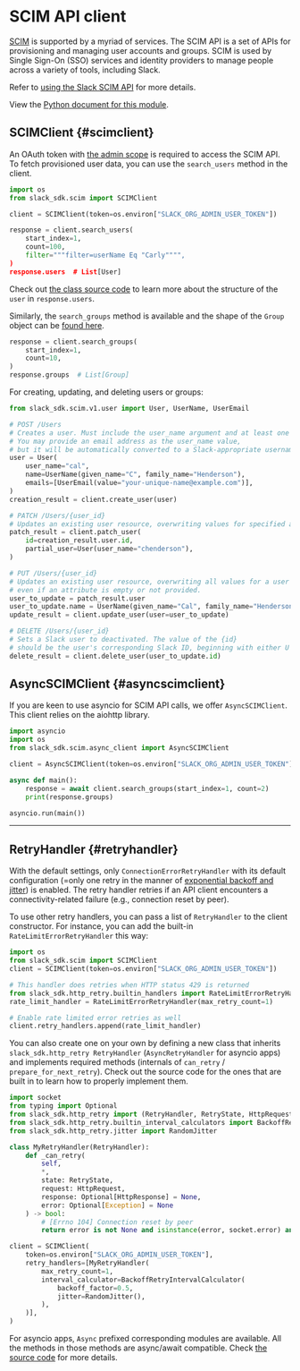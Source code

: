 # SCIM API client

[SCIM](http://www.simplecloud.info/) is supported by a myriad of services. The SCIM API is a set of APIs for provisioning and managing user accounts and groups. SCIM is used by Single Sign-On (SSO) services and identity providers to manage people across a variety of tools, including Slack.

Refer to [using the Slack SCIM API](/admins/scim-api) for more details.

View the [Python document for this module](https://tools.slack.dev/python-slack-sdk/api-docs/slack_sdk/).

## SCIMClient {#scimclient}

An OAuth token with [the admin scope](/reference/scopes/admin) is required to access the SCIM API. To fetch provisioned user data, you can use the `search_users` method in the client.

``` python
import os
from slack_sdk.scim import SCIMClient

client = SCIMClient(token=os.environ["SLACK_ORG_ADMIN_USER_TOKEN"])

response = client.search_users(
    start_index=1,
    count=100,
    filter="""filter=userName Eq "Carly"""",
)
response.users  # List[User]
```

Check out [the class source code](https://github.com/slackapi/python-slack-sdk/blob/main/slack_sdk/scim/v1/user.py) to learn more about the structure of the `user` in `response.users`.

Similarly, the `search_groups` method is available and the shape of the `Group` object can be [found here](https://github.com/slackapi/python-slack-sdk/blob/main/slack_sdk/scim/v1/group.py).

``` python
response = client.search_groups(
    start_index=1,
    count=10,
)
response.groups  # List[Group]
```

For creating, updating, and deleting users or groups:

``` python
from slack_sdk.scim.v1.user import User, UserName, UserEmail

# POST /Users
# Creates a user. Must include the user_name argument and at least one email address.
# You may provide an email address as the user_name value,
# but it will be automatically converted to a Slack-appropriate username.
user = User(
    user_name="cal",
    name=UserName(given_name="C", family_name="Henderson"),
    emails=[UserEmail(value="your-unique-name@example.com")],
)
creation_result = client.create_user(user)

# PATCH /Users/{user_id}
# Updates an existing user resource, overwriting values for specified attributes.
patch_result = client.patch_user(
    id=creation_result.user.id,
    partial_user=User(user_name="chenderson"),
)

# PUT /Users/{user_id}
# Updates an existing user resource, overwriting all values for a user
# even if an attribute is empty or not provided.
user_to_update = patch_result.user
user_to_update.name = UserName(given_name="Cal", family_name="Henderson")
update_result = client.update_user(user=user_to_update)

# DELETE /Users/{user_id}
# Sets a Slack user to deactivated. The value of the {id}
# should be the user's corresponding Slack ID, beginning with either U or W.
delete_result = client.delete_user(user_to_update.id)
```

## AsyncSCIMClient {#asyncscimclient}

If you are keen to use asyncio for SCIM API calls, we offer `AsyncSCIMClient`. This client relies on the aiohttp library.

``` python
import asyncio
import os
from slack_sdk.scim.async_client import AsyncSCIMClient

client = AsyncSCIMClient(token=os.environ["SLACK_ORG_ADMIN_USER_TOKEN"])

async def main():
    response = await client.search_groups(start_index=1, count=2)
    print(response.groups)

asyncio.run(main())
```

------------------------------------------------------------------------

## RetryHandler {#retryhandler}

With the default settings, only `ConnectionErrorRetryHandler` with its default configuration (=only one retry in the manner of [exponential backoff and jitter](https://aws.amazon.com/blogs/architecture/exponential-backoff-and-jitter/)) is enabled. The retry handler retries if an API client encounters a connectivity-related failure (e.g., connection reset by peer).

To use other retry handlers, you can pass a list of `RetryHandler` to the client constructor. For instance, you can add the built-in `RateLimitErrorRetryHandler` this way:

``` python
import os
from slack_sdk.scim import SCIMClient
client = SCIMClient(token=os.environ["SLACK_ORG_ADMIN_USER_TOKEN"])

# This handler does retries when HTTP status 429 is returned
from slack_sdk.http_retry.builtin_handlers import RateLimitErrorRetryHandler
rate_limit_handler = RateLimitErrorRetryHandler(max_retry_count=1)

# Enable rate limited error retries as well
client.retry_handlers.append(rate_limit_handler)
```

You can also create one on your own by defining a new class that inherits `slack_sdk.http_retry RetryHandler` (`AsyncRetryHandler` for asyncio apps) and implements required methods (internals of `can_retry` / `prepare_for_next_retry`). Check out the source code for the ones that are built in to learn how to properly implement them.

``` python
import socket
from typing import Optional
from slack_sdk.http_retry import (RetryHandler, RetryState, HttpRequest, HttpResponse)
from slack_sdk.http_retry.builtin_interval_calculators import BackoffRetryIntervalCalculator
from slack_sdk.http_retry.jitter import RandomJitter

class MyRetryHandler(RetryHandler):
    def _can_retry(
        self,
        *,
        state: RetryState,
        request: HttpRequest,
        response: Optional[HttpResponse] = None,
        error: Optional[Exception] = None
    ) -> bool:
        # [Errno 104] Connection reset by peer
        return error is not None and isinstance(error, socket.error) and error.errno == 104

client = SCIMClient(
    token=os.environ["SLACK_ORG_ADMIN_USER_TOKEN"],
    retry_handlers=[MyRetryHandler(
        max_retry_count=1,
        interval_calculator=BackoffRetryIntervalCalculator(
            backoff_factor=0.5,
            jitter=RandomJitter(),
        ),
    )],
)
```

For asyncio apps, `Async` prefixed corresponding modules are available. All the methods in those methods are async/await compatible. Check [the source code](https://github.com/slackapi/python-slack-sdk/blob/main/slack_sdk/http_retry/async_handler.py) for more details.
